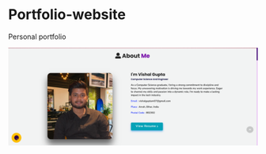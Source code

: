 # Portfolio-website
Personal portfolio 

![Project Screenshot](https://github.com/Vishal-1007/Portfolio/blob/main/portfolio%20proj.png)
